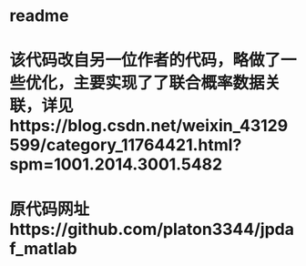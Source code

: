 # readme
# 该代码改自另一位作者的代码，略做了一些优化，主要实现了了联合概率数据关联，详见https://blog.csdn.net/weixin_43129599/category_11764421.html?spm=1001.2014.3001.5482
# 原代码网址https://github.com/platon3344/jpdaf_matlab
